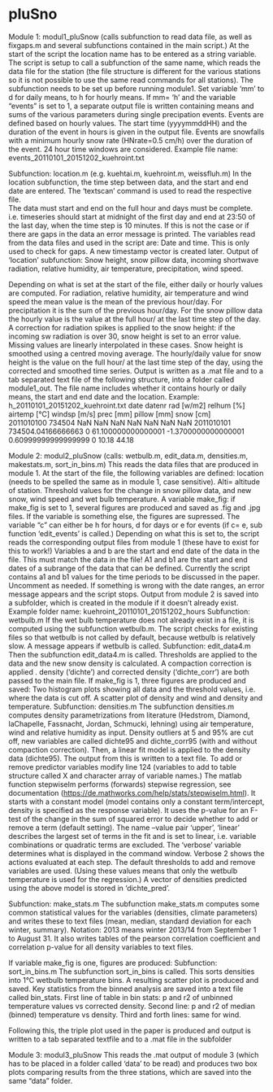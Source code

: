# pluSno
Module 1:  modul1_pluSnow (calls subfunction to read data file, as well as fixgaps.m and several subfunctions contained in the main script.)
At the start of the script the location name has to be entered as a string variable. The script is setup to call a subfunction of the same name, which reads the data file for the station (the file structure is different for the various stations so it is not possible to use the same read commands for all stations). The subfunction needs to be set up before running module1.
Set variable ‘mm’ to d for daily means, to h for hourly means. If mm= ‘h’ and the variable “events” is set to 1, a separate output file is written containing means and sums of the various parameters  during single precipation events. Events are defined based on hourly values. The start time (yyyymmddHH) and the duration of the event in hours is given in the output file. Events are snowfalls with a minimum hourly snow rate (HNrate=0.5 cm/h) over the duration of the event. 24 hour time windows are considered. Example file name: events_20110101_20151202_kuehroint.txt

Subfunction: location.m (e.g. kuehtai.m, kuehroint.m, weissfluh.m)
In the location subfunction, the time step between data, and the start and end date are entered. The ‘textscan’ command is used to read the respective file.  
The data must start and end on the full hour and days must be complete. i.e. timeseries should start at midnight of the first day and end at 23:50 of the last day, when the time step is 10 minutes. If this is not the case or if there are gaps in the data an error message is printed.
The variables read from the data files and used in the script are:
Date and time. This is only used to check for gaps. A new timestamp vector is created later.
Output of ‘location’ subfunction: Snow height, snow pillow data, incoming shortwave radiation, relative humidity, air temperature, precipitation, wind speed.

Depending on what is set at the start of the file, either daily or hourly values are computed. For radiation, relative humidity, air temperature and wind speed the mean value is the mean of the previous hour/day. For precipitation it is the sum of the previous hour/day. For the snow pillow data the hourly value is the value at the full hour/ at the last time step of the day. A correction for radiation spikes is applied to the snow height: if the incoming sw radiation is over 30, snow height is set to an error value. Missing values are linearly interpolated in these cases. Snow height is smoothed using a centred moving average. The hourly/daily value for snow height is the value on the full hour/ at the last time step of the day, using the corrected and smoothed time series.
Output is written as a .mat file and to a tab separated text file of the following structure, into a folder called module1_out. The file name includes whether it contains hourly or daily means, the start and end date and the location. Example: h_20110101_20151202_kuehroint.txt
date	datenr	rad [w/m2]	relhum [%]	airtemp [°C]	windsp [m/s]	prec [mm]	pillow [mm]	snow [cm]	
2011010100	734504	NaN	NaN	NaN	NaN	NaN	NaN	NaN
2011010101	734504.04166666663	0	61.100000000000001	-1.3700000000000001	0.60999999999999999	0	10.18	44.18
 
Module 2: modul2_pluSnow (calls: wetbulb.m, edit_data.m, densities.m, makestats.m, sort_in_bins.m)
This reads the data files that are produced in module 1.
At the start of the file, the following variables are defined: location (needs to be spelled the same as in module 1, case sensitive). Alti= altitude of station. Threshold values for the change in snow pillow data, and new snow, wind speed and wet bulb temperature. A variable make_fig: if make_fig is set to 1, several figures are produced and saved as .fig and .jpg files. If the variable is something else, the figures are supressed. The variable “c” can either be h for hours, d for days or e for events (if c= e, sub function ‘edit_events’ is called.) Depending on what this is set to, the script reads the corresponding output files from module 1 (these have to exist for this to work!)
Variables a and b are  the start and end date of the data in the file. This must match the data in the file! A1 and b1 are the start and end dates of a subrange of the data that can be defined. Currently the script contains a1 and b1 values for the time periods to be discussed in the paper. Uncomment as needed. 
If something is wrong with the date ranges, an error message appears and the script stops.
Output from module 2 is saved into a subfolder, which is created in the module if it doesn’t already exist. Example folder name: kuehroint_20110101_20151202_hours
Subfunction: wetbulb.m
If the wet bulb temperature does not already exist in a file, it is computed using the subfunction wetbulb.m. The script checks for existing files so that wetbulb is not called by default, because wetbulb is relatively slow. A message appears if wetbulb is called.
Subfunction: edit_data4.m
Then the subfunction edit_data4.m is called. Thresholds are applied to the data and the new snow density is calculated. A compaction correction is applied . density (‘dichte’) and corrected density (‘dichte_corr’) are both passed to the main file. If make_fig is 1, three figures are produced and saved: Two histogram plots showing all data and the threshold values, i.e. where the data is cut off. A scatter plot of density and wind and density and temperature. 
Subfunction: densities.m
The subfunction densities.m computes density parametrizations from literature (Hedstrom, Diamond, laChapelle, Fassnacht, Jordan, Schmucki, lehning) using air temperature, wind and relative humidity as input.
Density outliers at 5 and 95% are cut off, new variables are called dichte95 and dichte_corr95 (with and without compaction correction).
Then, a linear fit model is applied to the density data (dichte95). The output from this is written to a text file. To add or remove predictor variables modify line 124 (variables to add to table structure called X and character array of variable names.) The matlab function stepwiselm performs (forwards) stepwise regression, see documentation (https://de.mathworks.com/help/stats/stepwiselm.html). It starts with a constant model (model contains only a constant term/intercept, density is specified as the response variable). It uses the p-value for an F-test of the change in the sum of squared error to decide whether to add or remove a term (default setting). The name –value pair ‘upper’, ‘linear’ describes the largest set of terms in the fit and is set to linear, i.e. variable combinations or quadratic terms are excluded. The ‘verbose’ variable determines what is displayed in the command window. Verbose 2 shows the actions evaluated at each step. The default thresholds to add and remove variables are used. (Using these values means that only the wetbulb temperature is used for the regression.)
A vector of densities predicted using the above model is stored in ‘dichte_pred’.

Subfunction: make_stats.m
The subfunction make_stats.m computes some common statistical values for the variables (densities, climate parameters) and writes these to text files (mean, median, standard deviation for each winter, summary). Notation: 2013 means winter 2013/14 from September 1 to August 31. It also writes tables of the pearson correlation coefficient and correlation p-value for all density variables to text files. 

If variable make_fig is one, figures are produced:
Subfunction: sort_in_bins.m
The subfunction sort_in_bins is called. This sorts densities into 1°C wetbulb temperature bins. A resulting scatter plot is produced and saved. Key statistics from the binned analysis are saved into a text file called bin_stats. First line of table in bin stats: p and r2 of unbinned temperature values vs corrected density. Second line: p and r2 of median (binned) temperature vs density. Third and forth lines: same for wind.

Following this, the triple plot used in the paper is produced and output is written to a tab separated textfile and to a .mat file in the subfolder

Module 3: modul3_pluSnow 
This reads the .mat output of module 3 (which has to be placed in a folder called ‘data’ to be read) and produces two box plots comparing results from the three stations, which are saved into the same “data” folder.
